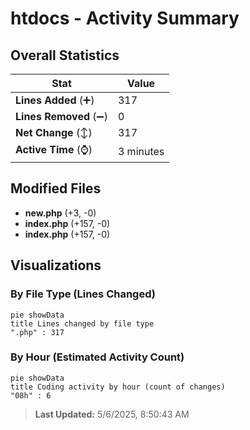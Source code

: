 # htdocs - Activity Summary 

## Overall Statistics

| Stat                   | Value                                                             |
| ---------------------- | ----------------------------------------------------------------- |
| **Lines Added** (➕)   | 317                                          |
| **Lines Removed** (➖) | 0                                        |
| **Net Change** (↕)    | 317                |
| **Active Time** (⌚)   | 3 minutes |


## Modified Files
- **new.php** (+3, -0)
- **index.php** (+157, -0)
- **index.php** (+157, -0)

## Visualizations

### By File Type (Lines Changed)

```mermaid
pie showData
title Lines changed by file type
".php" : 317
```

### By Hour (Estimated Activity Count)

```mermaid
pie showData
title Coding activity by hour (count of changes)
"08h" : 6
```


> **Last Updated:** 5/6/2025, 8:50:43 AM